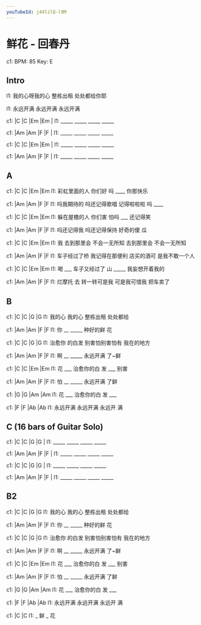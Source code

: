 ```yaml
---
youTubeId: j44lilQ-l9M
---
```


# 鲜花 - 回春丹

c1: BPM: 85 Key: E

## Intro

l1: 我的心呀我的心 整栋出租 处处都给你耶

l1: 永远开满 永远开满 永远开满

c1: |C    |C    |Em   |Em   |
l1:  _____ _____ _____ _____

c1: |Am   |Am   |F    |F    |
l1:  _____ _____ _____ _____

c1: |C    |C    |Em   |Em   |
l1:  _____ _____ _____ _____

c1: |Am   |Am   |F    |F    |
l1:  _____ _____ _____ _____

## A

c1: |C           |C       |Em     |Em
l1:  彩虹里面的人   你们好 吗 ____   你那快乐


c1: |Am        |Am          |F         |F
l1:  吗我期待的 吗还记得歌唱 记得啦啦啦 吗 ____

c1: |C           |C       |Em      |Em
l1:  躲在屋檐的人   你们害 怕吗 ___  还记得笑

c1: |Am        |Am          |F       |F
l1:  吗还记得我 吗还记得保持 好奇的傻 瓜

c1:   |C         |C            |Em        |Em
l1: 我 去到那里会  不会一无所知 去到那里会  不会一无所知

c1: |Am          |Am             |F         |F
l1:  车子经过了桥  我记得在那便利 店买的酒可 是我不敢一个人

c1: |C     |C            |Em      |Em
l1:  喝 ___ 车子又经过了  山 _____  我妄想开着我的

c1: |Am       |Am          |F            |F
l1:  烂摩托 去 转一转可是我  可是我可惜我 把车卖了

## B

c1: |C      |C     |G       |G
l1:  我的心  我的心 整栋出租  处处都给

c1: |Am   |Am   |F          |F
l1:  你 __ _____ 种好的鲜    花

c1: |C      |C     |G             |G
l1:   治愈你 的白发 别害怕别害怕有  我在的地方

c1: |Am   |Am   |F       |F
l1:  啊 __ _____ 永远开满 了~鲜

c1: |C     |C         |Em    |Em
l1:  花 ___ 治愈你的白 发 ___   别害

c1: |Am   |Am   |F       |F
l1:  怕 __ _____ 永远开满 了鲜

c1: |G     |G           |Am    |Am
l1:  花 ___   治愈你的白 发 ___

c1: |F       |F       |Ab    |Ab
l1:  永远开满 永远开满 永远开 满

## C (16 bars of Guitar Solo)

c1: |C    |C    |G    |G    |
l1:  _____ _____ _____ _____

c1: |Am   |Am   |F    |F    |
l1:  _____ _____ _____ _____

c1: |C    |C    |G    |G    |
l1:  _____ _____ _____ _____

c1: |Am   |Am   |F    |F    |
l1:  _____ _____ _____ _____

## B2

c1: |C      |C     |G       |G
l1:  我的心  我的心 整栋出租  处处都给

c1: |Am   |Am   |F          |F
l1:  你 __ _____ 种好的鲜    花

c1: |C      |C     |G             |G
l1:   治愈你 的白发 别害怕别害怕有  我在的地方

c1: |Am   |Am   |F       |F
l1:  啊 __ _____ 永远开满 了~鲜

c1: |C     |C         |Em    |Em
l1:  花 ___ 治愈你的白 发 ___   别害

c1: |Am   |Am   |F       |F
l1:  怕 __ _____ 永远开满 了鲜

c1: |G     |G           |Am    |Am
l1:  花 ___   治愈你的白 发 ___

c1: |F       |F       |Ab    |Ab
l1:  永远开满 永远开满 永远开 满

c1: |C      |C
l1:   _ 鲜 _ 花
